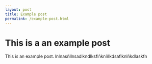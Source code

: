 ```yaml
---
layout: post
title: Example post
permalink: /example-post.html
---
```

# This is a an example post

This is an example post. lnlnasñllnsadlkndlksflñknñlkdsaflknlñkdlaskfn